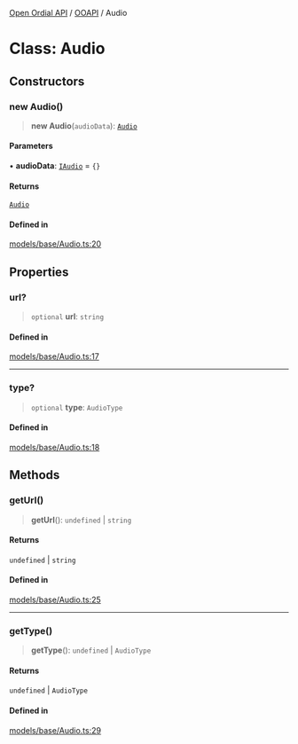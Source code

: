 [Open Ordial API](../../README.md) / [OOAPI](../README.md) / Audio

# Class: Audio

## Constructors

### new Audio()

> **new Audio**(`audioData`): [`Audio`](Audio.md)

#### Parameters

• **audioData**: [`IAudio`](../interfaces/IAudio.md) = `{}`

#### Returns

[`Audio`](Audio.md)

#### Defined in

[models/base/Audio.ts:20](https://github.com/sagaverse-io/SagaverseOrdinalAPI/blob/90d228bc8061a836e19a66b3b1e83f3192c2e482/src/models/base/Audio.ts#L20)

## Properties

### url?

> `optional` **url**: `string`

#### Defined in

[models/base/Audio.ts:17](https://github.com/sagaverse-io/SagaverseOrdinalAPI/blob/90d228bc8061a836e19a66b3b1e83f3192c2e482/src/models/base/Audio.ts#L17)

***

### type?

> `optional` **type**: `AudioType`

#### Defined in

[models/base/Audio.ts:18](https://github.com/sagaverse-io/SagaverseOrdinalAPI/blob/90d228bc8061a836e19a66b3b1e83f3192c2e482/src/models/base/Audio.ts#L18)

## Methods

### getUrl()

> **getUrl**(): `undefined` \| `string`

#### Returns

`undefined` \| `string`

#### Defined in

[models/base/Audio.ts:25](https://github.com/sagaverse-io/SagaverseOrdinalAPI/blob/90d228bc8061a836e19a66b3b1e83f3192c2e482/src/models/base/Audio.ts#L25)

***

### getType()

> **getType**(): `undefined` \| `AudioType`

#### Returns

`undefined` \| `AudioType`

#### Defined in

[models/base/Audio.ts:29](https://github.com/sagaverse-io/SagaverseOrdinalAPI/blob/90d228bc8061a836e19a66b3b1e83f3192c2e482/src/models/base/Audio.ts#L29)
